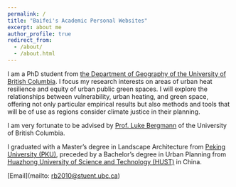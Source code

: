 ```yaml
---
permalink: /
title: "Baifei's Academic Personal Websites"
excerpt: about me
author_profile: true
redirect_from: 
  - /about/
  - /about.html
---
```


I am a PhD student from [the Department of Geography of the University of British Columbia](https://geog.ubc.ca/profile/baifei-ren/).  I focus my research interests on areas of urban heat resilience and equity of urban public green spaces. I will explore the relationships between vulnerability, urban heating, and green space, offering not only particular empirical results but also methods and tools that will be of use as regions consider climate justice in their planning.

I am very fortunate to be advised by [Prof. Luke Bergmann](https://geog.ubc.ca/profile/luke-bergmann/) of the University of British Columbia.

I graduated with a Master’s degree in Landscape Architecture from [Peking University (PKU)](https://english.pku.edu.cn/about.html), preceded by a Bachelor’s degree in Urban Planning from [Huazhong University of Science and Technology (HUST)](https://english.hust.edu.cn/ABOUT/HUST_at_a_Glance.html) in China.

[Email](mailto: rb2010@stuent.ubc.ca)



